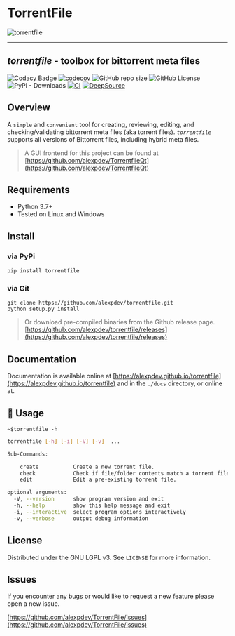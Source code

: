 # TorrentFile

![torrentfile](https://github.com/alexpdev/torrentfile/blob/master/assets/torrentfile.png?raw=true)

------

## _torrentfile_ - toolbox for bittorrent meta files

[![Codacy Badge](https://app.codacy.com/project/badge/Grade/202440df15224535b5358503e6235c88)](https://www.codacy.com/gh/alexpdev/TorrentFile/dashboard?utm_source=github.com&amp;utm_medium=referral&amp;utm_content=alexpdev/TorrentFile&amp;utm_campaign=Badge_Grade)
[![codecov](https://codecov.io/gh/alexpdev/TorrentFile/branch/master/graph/badge.svg?token=PXFsxXVAHW)](https://codecov.io/gh/alexpdev/TorrentFile)
![GitHub repo size](https://img.shields.io/github/repo-size/alexpdev/TorrentFile)
![GitHub License](https://img.shields.io/github/license/alexpdev/TorrentFile)
![PyPI - Downloads](https://img.shields.io/pypi/dw/torrentfile)
[![CI](https://github.com/alexpdev/TorrentFile/actions/workflows/python_workflow.yml/badge.svg?branch=master&event=push)](https://github.com/alexpdev/TorrentFile/actions/workflows/python_workflow.yml)
[![DeepSource](https://deepsource.io/gh/alexpdev/TorrentFile.svg/?label=active+issues&token=16Sl_dF7nTU8YgPilcqhvHm8)](https://deepsource.io/gh/alexpdev/TorrentFile/)

## Overview

A `simple` and `convenient` tool for creating, reviewing, editing, and  
checking/validating bittorrent meta files (aka torrent files). _`torrentfile`_  
supports all versions of Bittorrent files, including hybrid meta files.

> A GUI frontend for this project can be found at [https://github.com/alexpdev/TorrentfileQt](https://github.com/alexpdev/TorrentfileQt)

## Requirements

- Python 3.7+
- Tested on Linux and Windows

## Install

### via PyPi

    pip install torrentfile

### via Git

    git clone https://github.com/alexpdev/torrentfile.git
    python setup.py install

> Or download pre-compiled binaries from the Github release page.
[https://github.com/alexpdev/torrentfile/releases](https://github.com/alexpdev/torrentfile/releases)

## Documentation

Documentation is available online at
[https://alexpdev.github.io/torrentfile](https://alexpdev.github.io/torrentfile)
 and in the `./docs` directory, or online at.

## :rocket: Usage

    ~$torrentfile -h

```bash
torrentfile [-h] [-i] [-V] [-v]  ...

Sub-Commands:

    create           Create a new torrent file.
    check            Check if file/folder contents match a torrent file.
    edit             Edit a pre-existing torrent file.

optional arguments:
  -V, --version      show program version and exit
  -h, --help         show this help message and exit
  -i, --interactive  select program options interactively
  -v, --verbose      output debug information
```

## License

Distributed under the GNU LGPL v3. See `LICENSE` for more information.

## Issues

If you encounter any bugs or would like to request a new feature please open a new issue.

[https://github.com/alexpdev/TorrentFile/issues](https://github.com/alexpdev/TorrentFile/issues)
